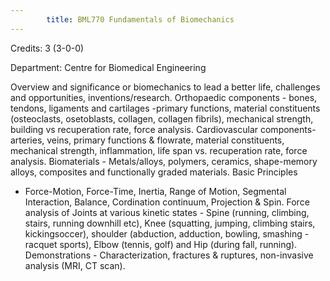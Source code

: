 ```yaml
---
        title: BML770 Fundamentals of Biomechanics
---
```

Credits: 3 (3-0-0)

Department: Centre for Biomedical Engineering

Overview and significance or biomechanics to lead a better life, challenges and opportunities, inventions/research. Orthopaedic components - bones, tendons, ligaments and cartilages -primary functions, material constituents (osteoclasts, osetoblasts, collagen, collagen fibrils), mechanical strength, building vs recuperation rate, force analysis. Cardiovascular components-arteries, veins, primary functions & flowrate, material constituents, mechanical strength, inflammation, life span vs. recuperation rate, force analysis. Biomaterials - Metals/alloys, polymers, ceramics, shape-memory alloys, composites and functionally graded materials. Basic Principles
- Force-Motion, Force-Time, Inertia, Range of Motion, Segmental Interaction, Balance, Cordination continuum, Projection & Spin. Force analysis of Joints at various kinetic states - Spine (running, climbing, stairs, running downhill etc), Knee (squatting, jumping, climbing stairs, kickingsoccer), shoulder (abduction, adduction, bowling, smashing - racquet sports), Elbow (tennis, golf) and Hip (during fall, running). Demonstrations - Characterization, fractures & ruptures, non-invasive analysis (MRI, CT scan).